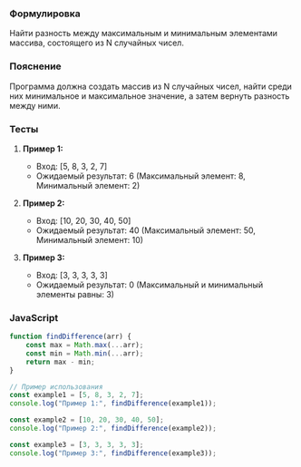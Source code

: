 
### Формулировка
Найти разность между максимальным и минимальным элементами массива, состоящего из N случайных чисел.

### Пояснение
Программа должна создать массив из N случайных чисел, найти среди них минимальное и максимальное значение, а затем вернуть разность между ними.

### Тесты

1. **Пример 1:**
   - Вход: [5, 8, 3, 2, 7]
   - Ожидаемый результат: 6 (Максимальный элемент: 8, Минимальный элемент: 2)

2. **Пример 2:**
   - Вход: [10, 20, 30, 40, 50]
   - Ожидаемый результат: 40 (Максимальный элемент: 50, Минимальный элемент: 10)

3. **Пример 3:**
   - Вход: [3, 3, 3, 3, 3]
   - Ожидаемый результат: 0 (Максимальный и минимальный элементы равны: 3)

### JavaScript
```javascript
function findDifference(arr) {
    const max = Math.max(...arr);
    const min = Math.min(...arr);
    return max - min;
}

// Пример использования
const example1 = [5, 8, 3, 2, 7];
console.log("Пример 1:", findDifference(example1));

const example2 = [10, 20, 30, 40, 50];
console.log("Пример 2:", findDifference(example2));

const example3 = [3, 3, 3, 3, 3];
console.log("Пример 3:", findDifference(example3));
```

